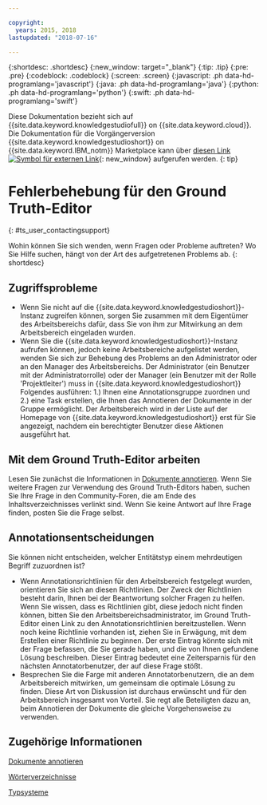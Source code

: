 ```yaml
---

copyright:
  years: 2015, 2018
lastupdated: "2018-07-16"

---
```


{:shortdesc: .shortdesc}
{:new_window: target="_blank"}
{:tip: .tip}
{:pre: .pre}
{:codeblock: .codeblock}
{:screen: .screen}
{:javascript: .ph data-hd-programlang='javascript'}
{:java: .ph data-hd-programlang='java'}
{:python: .ph data-hd-programlang='python'}
{:swift: .ph data-hd-programlang='swift'}

Diese Dokumentation bezieht sich auf {{site.data.keyword.knowledgestudiofull}} on {{site.data.keyword.cloud}}. Die Dokumentation für die Vorgängerversion {{site.data.keyword.knowledgestudioshort}} on {{site.data.keyword.IBM_notm}} Marketplace kann über [diesen Link ![Symbol für externen Link](../../icons/launch-glyph.svg "Symbol für externen Link")](https://{DomainName}/docs/services/knowledge-studio/user-guide-help.html){: new_window} aufgerufen werden.
{: tip}

# Fehlerbehebung für den Ground Truth-Editor
{: #ts_user_contactingsupport}

Wohin können Sie sich wenden, wenn Fragen oder Probleme auftreten? Wo Sie Hilfe suchen, hängt von der Art des aufgetretenen Problems ab.
{: shortdesc}

## Zugriffsprobleme

- Wenn Sie nicht auf die {{site.data.keyword.knowledgestudioshort}}-Instanz zugreifen können, sorgen Sie zusammen mit dem Eigentümer des Arbeitsbereichs dafür, dass Sie von ihm zur Mitwirkung an dem Arbeitsbereich eingeladen wurden.
- Wenn Sie die {{site.data.keyword.knowledgestudioshort}}-Instanz aufrufen können, jedoch keine Arbeitsbereiche aufgelistet werden, wenden Sie sich zur Behebung des Problems an den Administrator oder an den Manager des Arbeitsbereichs. Der Administrator (ein Benutzer mit der Administratorrolle) oder der Manager (ein Benutzer mit der Rolle 'Projektleiter') muss in {{site.data.keyword.knowledgestudioshort}} Folgendes ausführen: 1.) Ihnen eine Annotationsgruppe zuordnen und 2.) eine Task erstellen, die Ihnen das Annotieren der Dokumente in der Gruppe ermöglicht. Der Arbeitsbereich wird in der Liste auf der Homepage von {{site.data.keyword.knowledgestudioshort}} erst für Sie angezeigt, nachdem ein berechtigter Benutzer diese Aktionen ausgeführt hat.

## Mit dem Ground Truth-Editor arbeiten

Lesen Sie zunächst die Informationen in [Dokumente annotieren](/docs/services/watson-knowledge-studio/user-guide.html). Wenn Sie weitere Fragen zur Verwendung des Ground Truth-Editors haben, suchen Sie Ihre Frage in den Community-Foren, die am Ende des Inhaltsverzeichnisses verlinkt sind. Wenn Sie keine Antwort auf Ihre Frage finden, posten Sie die Frage selbst.

## Annotationsentscheidungen

Sie können nicht entscheiden, welcher Entitätstyp einem mehrdeutigen Begriff zuzuordnen ist?

- Wenn Annotationsrichtlinien für den Arbeitsbereich festgelegt wurden, orientieren Sie sich an diesen Richtlinien. Der Zweck der Richtlinien besteht darin, Ihnen bei der Beantwortung solcher Fragen zu helfen. Wenn Sie wissen, dass es Richtlinien gibt, diese jedoch nicht finden können, bitten Sie den Arbeitsbereichsadministrator, im Ground Truth-Editor einen Link zu den Annotationsrichtlinien bereitzustellen. Wenn noch keine Richtlinie vorhanden ist, ziehen Sie in Erwägung, mit dem Erstellen einer Richtlinie zu beginnen. Der erste Eintrag könnte sich mit der Frage befassen, die Sie gerade haben, und die von Ihnen gefundene Lösung beschreiben. Dieser Eintrag bedeutet eine Zeitersparnis für den nächsten Annotatorbenutzer, der auf diese Frage stößt.
- Besprechen Sie die Farge mit anderen Annotatorbenutzern, die an dem Arbeitsbereich mitwirken, um gemeinsam die optimale Lösung zu finden. Diese Art von Diskussion ist durchaus erwünscht und für den Arbeitsbereich insgesamt von Vorteil. Sie regt alle Beteiligten dazu an, beim Annotieren der Dokumente die gleiche Vorgehensweise zu verwenden.

## Zugehörige Informationen

[Dokumente annotieren](/docs/services/watson-knowledge-studio/user-guide.html)

[Wörterverzeichnisse](/docs/services/watson-knowledge-studio/dictionaries.html)

[Typsysteme](/docs/services/watson-knowledge-studio/typesystem.html)

